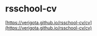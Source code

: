 # rsschool-cv
[https://verigota.github.io/rsschool-cv/cv](https://verigota.github.io/rsschool-cv/cv)
